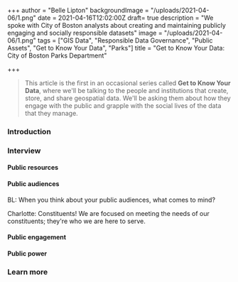 +++
author = "Belle Lipton"
backgroundImage = "/uploads/2021-04-06/1.png"
date = 2021-04-16T12:02:00Z
draft= true
description = "We spoke with City of Boston analysts about creating and maintaining publicly engaging and socially responsible datasets"
image = "/uploads/2021-04-06/1.png"
tags = ["GIS Data", "Responsible Data Governance", "Public Assets", "Get to Know Your Data", "Parks"]
title = "Get to Know Your Data: City of Boston Parks Department"

+++
> This article is the first in an occasional series called **Get to Know Your Data**, where we'll be talking to the people and institutions that create, store, and share geospatial data. We'll be asking them about how they engage with the public and grapple with the social lives of the data that they manage.

### Introduction
### Interview

#### Public resources

#### Public audiences

BL: When you think about your public audiences, what comes to mind?

Charlotte: Constituents! We are focused on meeting the needs of our constituents; they're who we are here to serve.

#### Public engagement

#### Public power


### Learn more